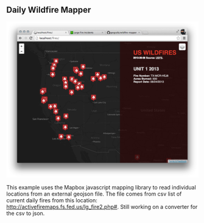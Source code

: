 ## Daily Wildfire Mapper

![screenshot](screenshot.png)

This example uses the Mapbox javascript mapping library to read individual locations from an external geojson file. The file comes from csv list of current daily fires from this location: <http://activefiremaps.fs.fed.us/lg_fire2.php#>. Still working on a converter for the csv to json.